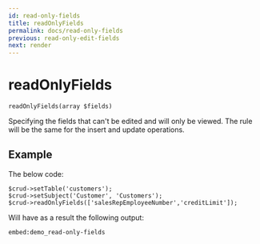 ```yaml
---
id: read-only-fields
title: readOnlyFields
permalink: docs/read-only-fields
previous: read-only-edit-fields
next: render
---
```


# readOnlyFields


<pre><code class="language-php">readOnlyFields(array $fields)</code></pre>
Specifying the fields that can't be edited and will only be viewed. The rule will be the same for the insert and update operations. 

## Example

The below code:
<pre><code class="language-php">$crud->setTable('customers');
$crud->setSubject('Customer', 'Customers');
$crud->readOnlyFields(['salesRepEmployeeNumber','creditLimit']);</code></pre>

Will have as a result the following output:

`embed:demo_read-only-fields`